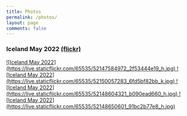 ```yaml
---
title: Photos
permalink: /photos/
layout: page
comments: false
---
```


### Iceland May 2022 <a href="https://www.flickr.com/photos/will_ricketts/albums/72177720299823743">(flickr)</a>

<a href="https://www.flickr.com/photos/will_ricketts/albums/72177720299823743">
  ![Iceland May 2022](https://live.staticflickr.com/65535/52147584972_2f53444e19_h.jpg)
</a>

<a href="https://www.flickr.com/photos/will_ricketts/albums/72177720299823743">
  ![Iceland May 2022](https://live.staticflickr.com/65535/52150057283_6fd5bf82bb_k.jpg)
</a>

<a href="https://www.flickr.com/photos/will_ricketts/albums/72177720299823743">
  ![Iceland May 2022](https://live.staticflickr.com/65535/52148604321_b090ead660_h.jpg)
</a>

<a href="https://www.flickr.com/photos/will_ricketts/albums/72177720299823743">
  ![Iceland May 2022](https://live.staticflickr.com/65535/52148650601_91bc2b77e8_h.jpg)
</a>